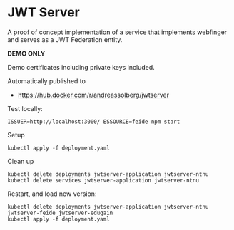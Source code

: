 # JWT Server


A proof of concept implementation of a service that implements webfinger and serves as a JWT Federation entity.

**DEMO ONLY**

Demo certificates including private keys included.

Automatically published to

* <https://hub.docker.com/r/andreassolberg/jwtserver>


Test locally:

```
ISSUER=http://localhost:3000/ ESSOURCE=feide npm start
```

Setup

```
kubectl apply -f deployment.yaml
```

Clean up
```
kubectl delete deployments jwtserver-application jwtserver-ntnu
kubectl delete services jwtserver-application jwtserver-ntnu
```


Restart, and load new version:

```
kubectl delete deployments jwtserver-application jwtserver-ntnu jwtserver-feide jwtserver-edugain
kubectl apply -f deployment.yaml
```
